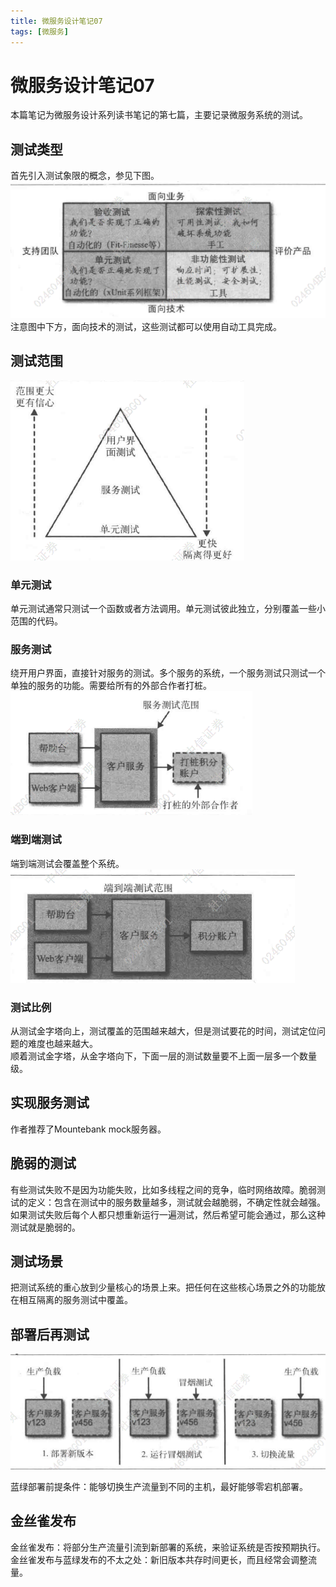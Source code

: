 ```yaml
---
title: 微服务设计笔记07
tags: [微服务]
---
```

# 微服务设计笔记07
本篇笔记为微服务设计系列读书笔记的第七篇，主要记录微服务系统的测试。
## 测试类型
首先引入测试象限的概念，参见下图。
![测试象限](/images/wfw07_csxx.png)<br/> 
注意图中下方，面向技术的测试，这些测试都可以使用自动工具完成。
## 测试范围
![测试金字塔](/images/wfw07_csjzt.png)<br/> 
### 单元测试
单元测试通常只测试一个函数或者方法调用。单元测试彼此独立，分别覆盖一些小范围的代码。

### 服务测试
绕开用户界面，直接针对服务的测试。多个服务的系统，一个服务测试只测试一个单独的服务的功能。需要给所有的外部合作者打桩。
![服务测试](/images/wfw07_fwcs.png)<br/>  

### 端到端测试
端到端测试会覆盖整个系统。
![服务测试](/images/wfw07_dddcs.png)<br/>  

### 测试比例
从测试金字塔向上，测试覆盖的范围越来越大，但是测试要花的时间，测试定位问题的难度也越来越大。  
顺着测试金字塔，从金字塔向下，下面一层的测试数量要不上面一层多一个数量级。  

## 实现服务测试
作者推荐了Mountebank mock服务器。

## 脆弱的测试
有些测试失败不是因为功能失败，比如多线程之间的竞争，临时网络故障。脆弱测试的定义：包含在测试中的服务数量越多，测试就会越脆弱，不确定性就会越强。如果测试失败后每个人都只想重新运行一遍测试，然后希望可能会通过，那么这种测试就是脆弱的。  

## 测试场景
把测试系统的重心放到少量核心的场景上来。把任何在这些核心场景之外的功能放在相互隔离的服务测试中覆盖。

## 部署后再测试
![蓝绿部署](/images/wfw07_lvbs.png)<br/>

蓝绿部署前提条件：能够切换生产流量到不同的主机，最好能够零宕机部署。

## 金丝雀发布
金丝雀发布：将部分生产流量引流到新部署的系统，来验证系统是否按预期执行。金丝雀发布与蓝绿发布的不太之处：新旧版本共存时间更长，而且经常会调整流量。  








































